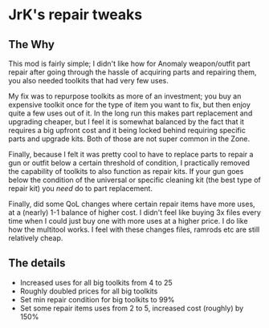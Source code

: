 # JrK's repair tweaks

## The Why

This mod is fairly simple; I didn't like how for Anomaly weapon/outfit part repair after going through the hassle of acquiring
parts and repairing them, you also needed toolkits that had very few uses. 

My fix was to repurpose toolkits as more of an investment; you buy an expensive toolkit once for the type of item you want to fix, 
but then enjoy quite a few uses out of it. In the long run this makes part replacement and upgrading cheaper, 
but I feel it is somewhat balanced by the fact that it requires a big upfront cost and it being locked behind requiring 
specific parts and upgrade kits. Both of those are not super common in the Zone.

Finally, because I felt it was pretty cool to have to replace parts to repair a gun or outfit below a certain threshold of condition, 
I practically removed the capability of toolkits to also function as repair kits. If your gun goes below the condition 
of the universal or specific cleaning kit (the best type of repair kit) you _need_ do to part replacement.

Finally, did some QoL changes where certain repair items have more uses, at a (nearly) 1-1 balance of higher cost. I didn't
feel like buying 3x files every time when I could just buy one with more uses at a higher price. I do like how the multitool works. 
I feel with these changes files, ramrods etc are still relatively cheap.

## The details
- Increased uses for all big toolkits from 4 to 25
- Roughly doubled prices for all big toolkits
- Set min repair condition for big toolkits to 99%
- Set some repair items uses from 2 to 5, increased cost (roughly) by 150%